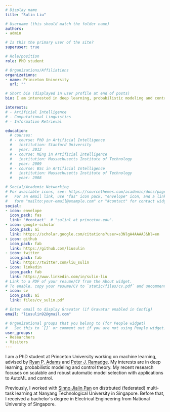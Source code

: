 ```yaml
---
# Display name
title: "Sulin Liu"

# Username (this should match the folder name)
authors:
- admin

# Is this the primary user of the site?
superuser: true

# Role/position
role: PhD student

# Organizations/Affiliations
organizations:
- name: Princeton University
  url: ""

# Short bio (displayed in user profile at end of posts)
bio: I am interested in deep learning, probabilistic modeling and control theory.

interests:
# - Artificial Intelligence
# - Computational Linguistics
# - Information Retrieval

education:
  # courses:
  # - course: PhD in Artificial Intelligence
  #   institution: Stanford University
  #   year: 2012
  # - course: MEng in Artificial Intelligence
  #   institution: Massachusetts Institute of Technology
  #   year: 2009
  # - course: BSc in Artificial Intelligence
  #   institution: Massachusetts Institute of Technology
  #   year: 2008

# Social/Academic Networking
# For available icons, see: https://sourcethemes.com/academic/docs/page-builder/#icons
#   For an email link, use "fas" icon pack, "envelope" icon, and a link in the
#   form "mailto:your-email@example.com" or "#contact" for contact widget.
social:
- icon: envelope
  icon_pack: fas
  link: '#contact'  # "sulinl at princeton.edu".
- icon: google-scholar
  icon_pack: ai
  link: https://scholar.google.com/citations?user=s3NlgA4AAAAJ&hl=en
- icon: github
  icon_pack: fab
  link: https://github.com/liusulin
- icon: twitter
  icon_pack: fab
  link: https://twitter.com/liu_sulin
- icon: linkedin
  icon_pack: fab
  link: https://www.linkedin.com/in/sulin-liu
# Link to a PDF of your resume/CV from the About widget.
# To enable, copy your resume/CV to `static/files/cv.pdf` and uncomment the lines below.
- icon: cv
  icon_pack: ai
  link: files/cv_sulin.pdf

# Enter email to display Gravatar (if Gravatar enabled in Config)
email: "liusulin92@gmail.com"

# Organizational groups that you belong to (for People widget)
#   Set this to `[]` or comment out if you are not using People widget.
user_groups:
- Researchers
- Visitors
---
```

  
  
I am a PhD student at Princeton University working on machine learning, advised by [Ryan P. Adams](https://www.cs.princeton.edu/~rpa/) and [Peter J. Ramadge](https://ee.princeton.edu/people/peter-j-ramadge/). My interests are in deep learning, probabilistic modeling and control theory. My recent research focuses on scalable and robust automatic model selection with applications to AutoML and control.  
  
Previously, I worked with [Sinno Jialin Pan](https://www.ntu.edu.sg/home/sinnopan/index.html) on distrbuted (federated) multi-task learning at Nanyang Technological University in Singapore. Before that, I received a bachelor's degree in Electrical Engineering from National University of Singapore.